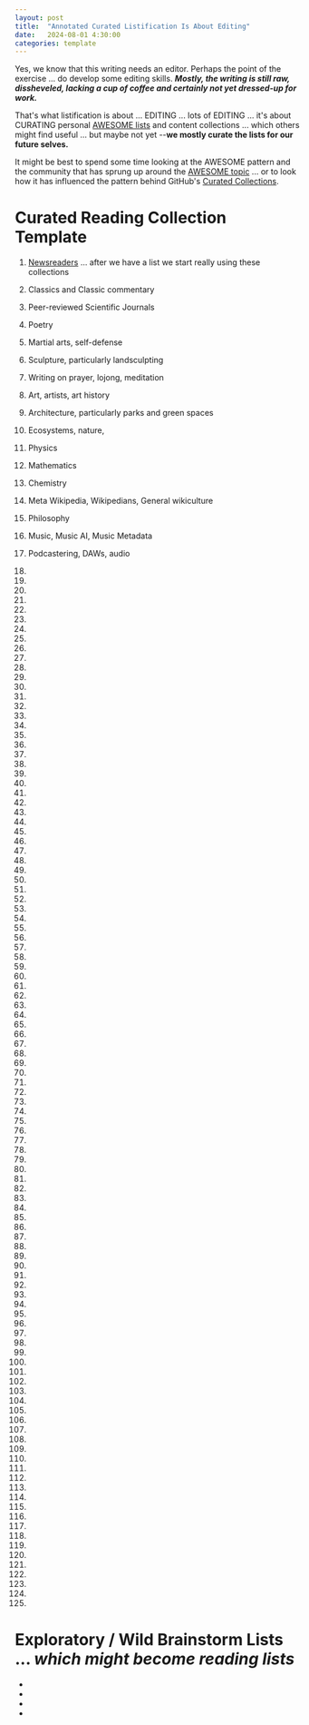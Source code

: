 ```yaml
---
layout: post
title:  "Annotated Curated Listification Is About Editing"
date:   2024-08-01 4:30:00
categories: template
---
```


Yes, we know that this writing needs an editor. Perhaps the point of the exercise ... do develop some editing skills. ***Mostly, the writing is still raw, dissheveled, lacking a cup of coffee and certainly not yet dressed-up for work.***

That's what listification is about ... EDITING ... lots of EDITING ... it's about CURATING personal [AWESOME lists](https://github.com/topics/awesome) and content collections ... which others might find useful ... but maybe not yet --**we mostly curate the lists for our future selves.**

It might be best to spend some time looking at the AWESOME pattern and the community that has sprung up around the [AWESOME topic](https://github.com/topics/awesome) ... or to look how it has influenced the pattern behind GitHub's [Curated Collections](https://github.com/collections).


# Curated Reading Collection Template

1) [Newsreaders](https://github.com/topics/rss-reader?o=desc&s=forks) ... after we have a list we start really using these collections

2) Classics and Classic commentary

3) Peer-reviewed Scientific Journals

4) Poetry

5) Martial arts, self-defense

6) Sculpture, particularly landsculpting

7) Writing on prayer, lojong, meditation 

8) Art, artists, art history

9) Architecture, particularly parks and green spaces

10) Ecosystems, nature,

11) Physics

12) Mathematics

13) Chemistry

14) Meta Wikipedia, Wikipedians, General wikiculture

15) Philosophy

16) Music, Music AI, Music Metadata

17) Podcastering, DAWs, audio

18)

19)

20)

21)

22) 

23)

24) 

25)

26)

27)

28)

29)

30)

31)

32) 

33)

34) 

35)

36)

37)

38)

39)

40)

41)

42) 

43)

44) 

45)

46)

47)

48)

49)

50)

51)

52) 

53)

54) 

55)

56)

57)

58)

59)

60)

61)

62) 

63)

64) 

65)

66)

67)

68)

69)

70)

71)

72) 

73)

74) 

75)

76)

77)

78)

79)

80)

81)

82) 

83)

84) 

85)

86)

87)

88)

89)

90)

91)

92) 

93)

94) 

95)

96)

97)

98)

99)

100)

101)

102) 

103)

104) 

105)

106)

107)

108)

109)

110)

111)

112) 

113)

114) 

115)

116)

117)

118)

119)

120)

121)

122)

123)

124)

125)

# Exploratory / Wild Brainstorm Lists ... *which might become reading lists*


* 

* 

* 

* 

